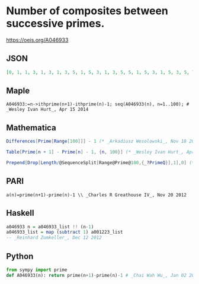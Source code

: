 # Number of composites between successive primes\.
https://oeis.org/A046933
## JSON
```JSON
[0, 1, 1, 3, 1, 3, 1, 3, 5, 1, 5, 3, 1, 3, 5, 5, 1, 5, 3, 1, 5, 3, 5, 7, 3, 1, 3, 1, 3, 13, 3, 5, 1, 9, 1, 5, 5, 3, 5, 5, 1, 9, 1, 3, 1, 11, 11, 3, 1, 3, 5, 1, 9, 5, 5, 5, 1, 5, 3, 1, 9, 13, 3, 1, 3, 13, 5, 9, 1, 3, 5, 7, 5, 5, 3, 5, 7, 3, 7, 9, 1, 9, 1, 5, 3, 5, 7, 3, 1, 3, 11, 7, 3, 7, 3, 5, 11, 1, 17]
```
## Maple
```Maple
A046933:=n->ithprime(n+1)-ithprime(n)-1; seq(A046933(n), n=1..100); # _Wesley Ivan Hurt_, Apr 15 2014
```
## Mathematica
```Mathematica
Differences[Prime[Range[100]]] - 1 (* _Arkadiusz Wesolowski_, Nov 18 2011 *)
```
```Mathematica
Table[Prime[n + 1] - Prime[n] - 1, {n, 100}] (* _Wesley Ivan Hurt_, Apr 15 2014 *)
```
```Mathematica
Prepend[Drop[Length/@SequenceSplit[Range@Prime@100,{_?PrimeQ}],1],0] (* _Federico Provvedi_, Jul 19 2021 *)
```
## PARI
```PARI
a(n)=prime(n+1)-prime(n)-1 \\ _Charles R Greathouse IV_, Nov 20 2012
```
## Haskell
```Haskell
a046933 n = a046933_list !! (n-1)
a046933_list = map (subtract 1) a001223_list
-- _Reinhard Zumkeller_, Dec 12 2012
```
## Python
```Python
from sympy import prime
def A046933(n): return prime(n+1)-prime(n)-1 # _Chai Wah Wu_, Jan 02 2024
```

